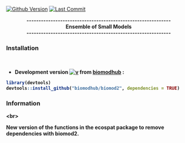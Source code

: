 [![Github Version](https://img.shields.io/badge/devel-0.1-red.svg)](https://github.com/FlavienCollart/ESMTest)
[![Last Commit](https://img.shields.io/github/last-commit/biomodhub/biomod2.svg)](https://github.com/FlavienCollart/ESMTest/commits/master)

<!-- [![Download](http://cranlogs.r-pkg.org/badges/grand-total/biomod2?color=yellow)](https://cran.r-project.org/package=segclust2d) -->
<!-- 
badge for github version :
badger::badge_github_version("FlavienCollart/ESMTest", "blue") 
-->

<div align="center">
<b>------------------------------------------------------------<br/>
<b>Ensemble of Small Models<br/>
<b>------------------------------------------------------------<br/>
</b>
</div>


### <i class="fas fa-tools"></i> Installation

<br/>

- **Development version** [![v](https://img.shields.io/badge/devel%20version-4.2--5-blue.svg)](https://github.com/FlavienCollart/ESMTest) from [biomodhub](https://github.com/FlavienCollart/ESMTest) :

```R
library(devtools)
devtools::install_github("biomodhub/biomod2", dependencies = TRUE)
```
### <i class="fas fa-tools"></i> Information

<br\>

New version of the functions in the ecospat package to remove dependencies with biomod2.
